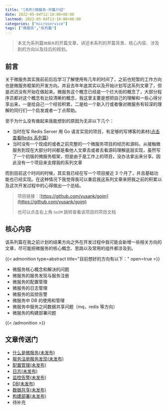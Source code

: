 ```yaml
---
title: "[系列]微服务·开篇介绍"
date: 2022-05-04T12:10:00+08:00
lastmod: 2022-05-04T13:10:00+08:00
categories: ["microservice"]
tags: ["微服务","系列篇"]
---
```



> 本文为系列篇`微服务`的开篇文章，讲述本系列的开篇背景、核心内容、涉及到的方向以及往后的规划。

<!--more-->

## 前言

关于微服务其实我前前后后学习了解使用有几年的时间了，之前也短暂的工作方向也是微服务框架的开发方向。并且去年年底其实以及开始计划写这系列文章了，但是迟迟没有开始在做起来。微服务这个概念已经是一个烂大街的概念了，大部分程序员都对这个概念有比较清晰的概念，我这里主要是想把自己的理解和一些心得分享出来，一是给自己一个经验积累，二是给一个新入行或者像对微服务有较深的理解的同行们一个启发或者一丁点帮助。

至于为什么没有做起来我能想到的原因为无非以下几个：

- 当时在写 Redis Server 用 Go 语言实现的项目，有足够的写博客的素材([点击查看Redis 系列篇](../../categories/redis/))
- 当时没有一个现成的或者之前完整的一个微服务项目的经历和源码，从接触微服务到现在大部分时间都是看他人文章去或者去看源码理解底层实现，虽然写了一个初版的微服务框架，但是由于是工作上的项目，没办法拿出来分享。因此没有一个项目来支撑我的系列文章

而到目前这个时间的时候，其实我已经在写一个项目接近 3 个月了，并且基础功能也已经实现。在这种情况下我觉得我可以重启我这系列文章来把我之前的积累以及这次开发过程中的心得做出一个总结。

> 项目链接：[https://github.com/yusank/goim](https://github.com/yusank/goim)
>
> 也可以点击右上角 `GoIM` 跳转查看该项目的项目文档

## 核心内容

该系列篇在我之前计划的结果方向之外在开发过程中我可能会新增一些相关方向的文章，尽可能把微服务的核心概念、思路以及常用的组件都涉及到。

{{< admonition type=abstract title="目前想好的方向有以下：" open=true >}}

- 微服务核心概念和解决的问题
- 微服务的服务发现与服务注册
- 微服务的配置管理
- 微服务的日志管理
- 微服务的监控告警
- 微服务中 DB 的使用和管理
- 微服务中服务之间数据共享问题（mq，redis 等方向）
- 微服务的构建部署问题

{{< /admonition >}}

## 文章传送门

- [什么是微服务(未发布)](../../categories/microservice/)
- [服务注册服务发现(未发布)](../../categories/microservice/)
- [配置管理(未发布)](../../categories/microservice/)
- [日志(未发布)](../../categories/microservice/)
- [监控告警(未发布)](../../categories/microservice/)
- [DB(未发布)](../../categories/microservice/)
- [数据共享(未发布)](../../categories/microservice/)
- [构建部署(未发布)](../../categories/microservice/)
- 待补充
